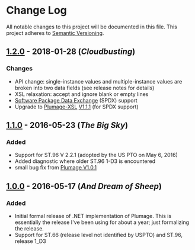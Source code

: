 # Change Log
All notable changes to this project will be documented in this file.
This project adheres to [Semantic Versioning](http://semver.org/).

## [1.2.0](https://github.com/codingatty/Plumage-dotnet/releases/tag/V1.2.0) - 2018-01-28 (*Cloudbusting*)
### Changes
- API change: single-instance values and multiple-instance values are broken into two data fields (see release notes for details)
- XSL relaxation: accept and ignore blank or empty lines
- [Software Package Data Exchange](https://spdx.org/) (SPDX) support
- Upgrade to [Plumage-XSL](https://github.com/codingatty/Plumage) [V1.1.1](https://github.com/codingatty/Plumage/releases/tag/V1.1.1) (for SPDX support)

## [1.1.0](https://github.com/codingatty/Plumage-dotnet/releases/tag/V1.1.0) - 2016-05-23 (*The Big Sky*)
### Added
- Support for ST.96 V 2.2.1 (adopted by the US PTO on May 6, 2016)
- Added diagnostic where older ST.96 1-D3 is encountered
- small bug fix from [Plumage V1.0.1](https://github.com/codingatty/Plumage/releases/tag/V1.0.1)

## [1.0.0](https://github.com/codingatty/Plumage-dotnet/releases/tag/V1.0.0) - 2016-05-17 (*And Dream of Sheep*)
### Added
- Initial formal release of .NET implementation of Plumage. This is essentially the release I've been using for about a year; just formalizing the release.
- Support for ST.66 (release level not identified by USPTO) and ST.96, release 1_D3 
